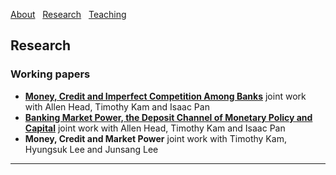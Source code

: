 [About](/index) &nbsp; [Research](/Research) &nbsp; [Teaching](/Teaching)


## Research

### Working papers

- [**Money, Credit and Imperfect Competition Among Banks**](https://github.com/samiengmanng/samiengmanng.github.io/files/8138292/hknp-2022-02-03.pdf)
  joint work with Allen Head, Timothy Kam and Isaac Pan 
- [**Banking Market Power, the Deposit Channel of Monetary Policy and Capital**](https://github.com/samiengmanng/samiengmanng.github.io/files/9163368/bjaww_11_July_2022_Sam.pdf)
  joint work with Allen Head, Timothy Kam and Isaac Pan 
- **Money, Credit and Market Power** 
  joint work with Timothy Kam, Hyungsuk Lee and Junsang Lee

---
<p style="font-size:11px">
